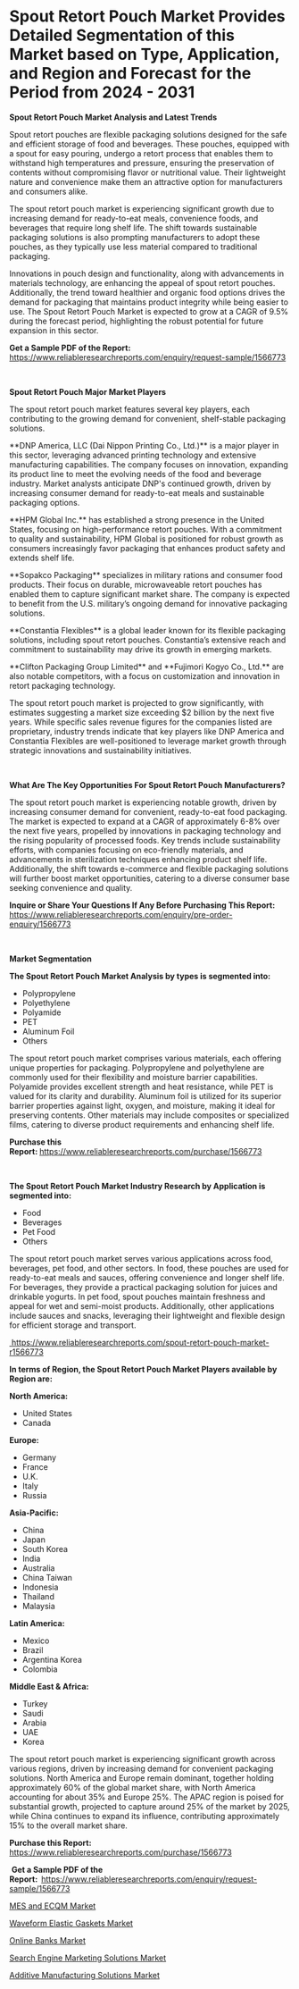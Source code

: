 <p><h1>Spout Retort Pouch Market Provides Detailed Segmentation of this Market based on Type, Application, and Region and Forecast for the Period from 2024 - 2031</h1></p><p><strong>Spout Retort Pouch Market Analysis and Latest Trends</strong></p>
<p><p>Spout retort pouches are flexible packaging solutions designed for the safe and efficient storage of food and beverages. These pouches, equipped with a spout for easy pouring, undergo a retort process that enables them to withstand high temperatures and pressure, ensuring the preservation of contents without compromising flavor or nutritional value. Their lightweight nature and convenience make them an attractive option for manufacturers and consumers alike.</p><p>The spout retort pouch market is experiencing significant growth due to increasing demand for ready-to-eat meals, convenience foods, and beverages that require long shelf life. The shift towards sustainable packaging solutions is also prompting manufacturers to adopt these pouches, as they typically use less material compared to traditional packaging.</p><p>Innovations in pouch design and functionality, along with advancements in materials technology, are enhancing the appeal of spout retort pouches. Additionally, the trend toward healthier and organic food options drives the demand for packaging that maintains product integrity while being easier to use. The Spout Retort Pouch Market is expected to grow at a CAGR of 9.5% during the forecast period, highlighting the robust potential for future expansion in this sector.</p></p>
<p><strong>Get a Sample PDF of the Report:&nbsp;</strong> <a href="https://www.reliableresearchreports.com/enquiry/request-sample/1566773?utm_campaign=9&utm_medium=2&utm_source=Github&utm_content=ia&utm_term=26122024&utm_id=spout-retort-pouch">https://www.reliableresearchreports.com/enquiry/request-sample/1566773</a></p>
<p>&nbsp;</p>
<p><strong>Spout Retort Pouch Major Market Players</strong></p>
<p><p>The spout retort pouch market features several key players, each contributing to the growing demand for convenient, shelf-stable packaging solutions. </p><p>**DNP America, LLC (Dai Nippon Printing Co., Ltd.)** is a major player in this sector, leveraging advanced printing technology and extensive manufacturing capabilities. The company focuses on innovation, expanding its product line to meet the evolving needs of the food and beverage industry. Market analysts anticipate DNP's continued growth, driven by increasing consumer demand for ready-to-eat meals and sustainable packaging options.</p><p>**HPM Global Inc.** has established a strong presence in the United States, focusing on high-performance retort pouches. With a commitment to quality and sustainability, HPM Global is positioned for robust growth as consumers increasingly favor packaging that enhances product safety and extends shelf life. </p><p>**Sopakco Packaging** specializes in military rations and consumer food products. Their focus on durable, microwaveable retort pouches has enabled them to capture significant market share. The company is expected to benefit from the U.S. military’s ongoing demand for innovative packaging solutions.</p><p>**Constantia Flexibles** is a global leader known for its flexible packaging solutions, including spout retort pouches. Constantia’s extensive reach and commitment to sustainability may drive its growth in emerging markets.</p><p>**Clifton Packaging Group Limited** and **Fujimori Kogyo Co., Ltd.** are also notable competitors, with a focus on customization and innovation in retort packaging technology.</p><p>The spout retort pouch market is projected to grow significantly, with estimates suggesting a market size exceeding $2 billion by the next five years. While specific sales revenue figures for the companies listed are proprietary, industry trends indicate that key players like DNP America and Constantia Flexibles are well-positioned to leverage market growth through strategic innovations and sustainability initiatives.</p></p>
<p>&nbsp;</p>
<p><strong>What Are The Key Opportunities For Spout Retort Pouch Manufacturers?</strong></p>
<p><p>The spout retort pouch market is experiencing notable growth, driven by increasing consumer demand for convenient, ready-to-eat food packaging. The market is expected to expand at a CAGR of approximately 6-8% over the next five years, propelled by innovations in packaging technology and the rising popularity of processed foods. Key trends include sustainability efforts, with companies focusing on eco-friendly materials, and advancements in sterilization techniques enhancing product shelf life. Additionally, the shift towards e-commerce and flexible packaging solutions will further boost market opportunities, catering to a diverse consumer base seeking convenience and quality.</p></p>
<p><strong>Inquire or Share Your Questions If Any Before Purchasing This Report:</strong> <a href="https://www.reliableresearchreports.com/enquiry/pre-order-enquiry/1566773?utm_campaign=9&utm_medium=2&utm_source=Github&utm_content=ia&utm_term=26122024&utm_id=spout-retort-pouch">https://www.reliableresearchreports.com/enquiry/pre-order-enquiry/1566773</a></p>
<p>&nbsp;</p>
<p><strong>Market Segmentation</strong></p>
<p><strong>The Spout Retort Pouch Market Analysis by types is segmented into:</strong></p>
<p><ul><li>Polypropylene</li><li>Polyethylene</li><li>Polyamide</li><li>PET</li><li>Aluminum Foil</li><li>Others</li></ul></p>
<p><p>The spout retort pouch market comprises various materials, each offering unique properties for packaging. Polypropylene and polyethylene are commonly used for their flexibility and moisture barrier capabilities. Polyamide provides excellent strength and heat resistance, while PET is valued for its clarity and durability. Aluminum foil is utilized for its superior barrier properties against light, oxygen, and moisture, making it ideal for preserving contents. Other materials may include composites or specialized films, catering to diverse product requirements and enhancing shelf life.</p></p>
<p><strong>Purchase this Report:&nbsp;</strong><a href="https://www.reliableresearchreports.com/purchase/1566773?utm_campaign=9&utm_medium=2&utm_source=Github&utm_content=ia&utm_term=26122024&utm_id=spout-retort-pouch">https://www.reliableresearchreports.com/purchase/1566773</a></p>
<p>&nbsp;</p>
<p><strong>The Spout Retort Pouch Market Industry Research by Application is segmented into:</strong></p>
<p><ul><li>Food</li><li>Beverages</li><li>Pet Food</li><li>Others</li></ul></p>
<p><p>The spout retort pouch market serves various applications across food, beverages, pet food, and other sectors. In food, these pouches are used for ready-to-eat meals and sauces, offering convenience and longer shelf life. For beverages, they provide a practical packaging solution for juices and drinkable yogurts. In pet food, spout pouches maintain freshness and appeal for wet and semi-moist products. Additionally, other applications include sauces and snacks, leveraging their lightweight and flexible design for efficient storage and transport.</p></p>
<p><a href="https://www.reliableresearchreports.com/spout-retort-pouch-market-r1566773?utm_campaign=9&utm_medium=2&utm_source=Github&utm_content=ia&utm_term=26122024&utm_id=spout-retort-pouch">&nbsp;https://www.reliableresearchreports.com/spout-retort-pouch-market-r1566773</a></p>
<p><strong>In terms of Region, the Spout Retort Pouch Market Players available by Region are:</strong></p>
<p>
    <p> <strong> North America: </strong>
        <ul>
            <li>United States</li>
            <li>Canada</li>
        </ul>
        </p> 
    <p> <strong> Europe: </strong>
        <ul>
            <li>Germany</li>
            <li>France</li>
            <li>U.K.</li>
            <li>Italy</li>
            <li>Russia</li>
        </ul>
        </p> 
    <p> <strong> Asia-Pacific: </strong>
        <ul>
            <li>China</li>
            <li>Japan</li>
            <li>South Korea</li>
            <li>India</li>
            <li>Australia</li>
            <li>China Taiwan</li>
            <li>Indonesia</li>
            <li>Thailand</li>
            <li>Malaysia</li>
        </ul>
        </p> 
    <p> <strong> Latin America: </strong>
        <ul>
            <li>Mexico</li>
            <li>Brazil</li>
            <li>Argentina Korea</li>
            <li>Colombia</li>
        </ul>
        </p> 
    <p> <strong> Middle East & Africa: </strong>
        <ul>
            <li>Turkey</li>
            <li>Saudi</li>
            <li>Arabia</li>
            <li>UAE</li>
            <li>Korea</li>
        </ul>
    </p>
    </p>
<p><p>The spout retort pouch market is experiencing significant growth across various regions, driven by increasing demand for convenient packaging solutions. North America and Europe remain dominant, together holding approximately 60% of the global market share, with North America accounting for about 35% and Europe 25%. The APAC region is poised for substantial growth, projected to capture around 25% of the market by 2025, while China continues to expand its influence, contributing approximately 15% to the overall market share.</p></p>
<p><strong>Purchase this Report: </strong><a href="https://www.reliableresearchreports.com/purchase/1566773?utm_campaign=9&utm_medium=2&utm_source=Github&utm_content=ia&utm_term=26122024&utm_id=spout-retort-pouch">https://www.reliableresearchreports.com/purchase/1566773</a></p>
<p>&nbsp;<strong>Get a Sample PDF of the Report:&nbsp;&nbsp;</strong><a href="https://www.reliableresearchreports.com/enquiry/request-sample/1566773?utm_campaign=9&utm_medium=2&utm_source=Github&utm_content=ia&utm_term=26122024&utm_id=spout-retort-pouch">https://www.reliableresearchreports.com/enquiry/request-sample/1566773</a></p>
<p><strong></strong></p>
<p><p><a href="https://github.com/wileonie19657/Market-Research-Report-List-1/blob/main/mes-and-ecqm-market.md?utm_campaign=9&utm_medium=2&utm_source=Github&utm_content=ia&utm_term=26122024&utm_id=spout-retort-pouch">MES and ECQM Market</a></p><p><a href="https://github.com/mcfred89/Market-Research-Report-List-1/blob/main/waveform-elastic-gaskets-market.md?utm_campaign=9&utm_medium=2&utm_source=Github&utm_content=ia&utm_term=26122024&utm_id=spout-retort-pouch">Waveform Elastic Gaskets Market</a></p><p><a href="https://www.linkedin.com/pulse/online-banks-market-outlook-54-cagr-forecast-from-2024-2031-iop3c?utm_campaign=9&utm_medium=2&utm_source=Github&utm_content=ia&utm_term=26122024&utm_id=spout-retort-pouch">Online Banks Market</a></p><p><a href="https://www.linkedin.com/pulse/comprehensive-evaluation-sustainability-search-engine-marketing-9ohbc?utm_campaign=9&utm_medium=2&utm_source=Github&utm_content=ia&utm_term=26122024&utm_id=spout-retort-pouch">Search Engine Marketing Solutions Market</a></p><p><a href="https://www.linkedin.com/pulse/additive-manufacturing-solutions-market-analysis-report-offers-xk6cc?utm_campaign=9&utm_medium=2&utm_source=Github&utm_content=ia&utm_term=26122024&utm_id=spout-retort-pouch">Additive Manufacturing Solutions Market</a></p></p>